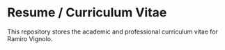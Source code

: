 # Resume / Curriculum Vitae

This repository stores the academic and professional curriculum vitae for Ramiro Vignolo.
